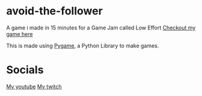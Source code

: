 # avoid-the-follower
A game i made in 15 minutes for a Game Jam called Low Effort
[Checkout my game here](https://pxdav.itch.io/avoid-the-follower)

This is made using [Pygame](pygame.org), a Python Library to make games.

# Socials

[My youtube](youtube.com/pyxldavon)
[My twitch](twitch.tv/pyxldavon)
